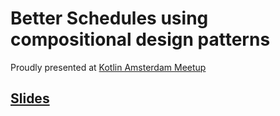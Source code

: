 # Better Schedules using compositional design patterns

Proudly presented at [Kotlin Amsterdam Meetup](https://www.meetup.com/dutch-kotlin-user-group/events/298396544/)

## [Slides](http://serras.github.io/better-schedules-talk/slides)